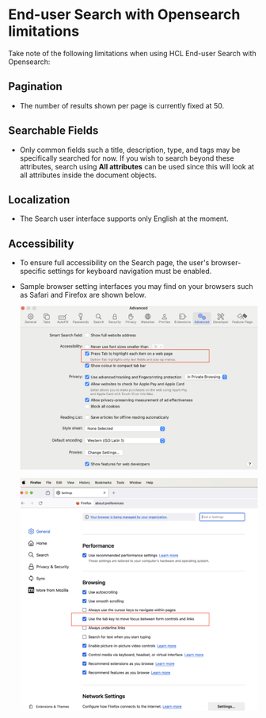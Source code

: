 # End-user Search with Opensearch limitations

Take note of the following limitations when using HCL End-user Search with Opensearch:

## Pagination

- The number of results shown per page is currently fixed at 50.

## Searchable Fields

- Only common fields such a title, description, type, and tags may be specifically searched for now. If you wish to search beyond these attributes, search using **All attributes** can be used since this will look at all attributes inside the document objects.

## Localization

- The Search user interface supports only English at the moment.

## Accessibility

- To ensure full accessibility on the Search page, the user's browser-specific settings for keyboard navigation must be enabled.
- Sample browser setting interfaces you may find on your browsers such as Safari and Firefox are shown below.

    ![](../../../assets/HCL_Search_Browser_Safari_Settings.png)

    ![](../../../assets/HCL_Search_Browser_Firefox_Settings.png)